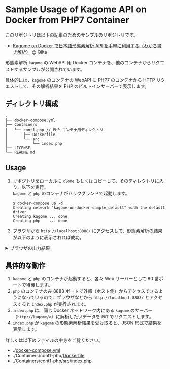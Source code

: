 # Sample Usage of Kagome API on Docker from PHP7 Container

このリポジトリは以下の記事のためのサンプルのリポジトリです。

- [Kagome on Docker で日本語形態素解析 API を手軽に利用する（わかち書き解析）](https://qiita.com/KEINOS/items/8b5e3a251430db89de3f) @ Qiita

形態素解析 `kagome` の WebAPI 用 Docker コンテナを、他のコンテナからリクエストするサンプルが公開されています。

具体的には、`kagome` のコンテナの WebAPI に PHP7 のコンテナから HTTP リクエストして、その解析結果を PHP のビルトインサーバーで表示します。

## ディレクトリ構成

```text
.
├── docker-compose.yml
├── Containers
│   └── cont1-php // PHP コンテナ用ディレクトリ
│       ├── Dockerfile
│       └── src
│           └── index.php
├── LICENSE
└── README.md
```

## Usage

1. リポジトリをローカルに `clone` もしくはコピーして、そのディレクトリに入り、以下を実行。<br>`kagome` と `php` のコンテナがバックグランドで起動します。

    ```shellsession
    $ docker-compose up -d
    Creating network "kagome-on-docker-sample_default" with the default driver
    Creating kagome ... done
    Creating php    ... done
    ```

2. ブラウザから `http://localhost:8888/` にアクセスして、形態素解析の結果が以下のように表示されれば成功。

<details><summary>ブラウザの出力結果</summary><div><br>

```json
{
    "status": true,
    "tokens": [
        {
            "id": 10618,
            "start": 0,
            "end": 1,
            "surface": "お",
            "class": "KNOWN",
            "features": [
                "接頭詞",
                "名詞接続",
                "*",
                "*",
                "*",
                "*",
                "お",
                "オ",
                "オ"
            ]
        },
        {
            "id": 190872,
            "start": 1,
            "end": 3,
            "surface": "寿司",
            "class": "KNOWN",
            "features": [
                "名詞",
                "一般",
                "*",
                "*",
                "*",
                "*",
                "寿司",
                "スシ",
                "スシ"
            ]
        },
        {
            "id": 381475,
            "start": 3,
            "end": 5,
            "surface": "食べ",
            "class": "KNOWN",
            "features": [
                "動詞",
                "自立",
                "*",
                "*",
                "一段",
                "連用形",
                "食べる",
                "タベ",
                "タベ"
            ]
        },
        {
            "id": 39236,
            "start": 5,
            "end": 7,
            "surface": "たい",
            "class": "KNOWN",
            "features": [
                "助動詞",
                "*",
                "*",
                "*",
                "特殊・タイ",
                "基本形",
                "たい",
                "タイ",
                "タイ"
            ]
        }
    ]
}
```

</div></details>

## 具体的な動作

1. `kagome` と `php` のコンテナが起動すると、各々 Web サーバーとして 80 番ポートで待機します。
2. `php` のコンテナのみ 8888 ポートで外部（ホスト側）からアクセスできるようになっているので、ブラウザなどから `http://localhost:8888/` とアクセスすると `index.php` が実行されます。
3. `index.php` は、同じ Docker ネットワーク内にある `kagome` のサーバー（`http://kagome/a`）に解析したいデータを `PUT` でリクエストします。
4. `index.php` が `kagome` の形態素解析結果を受け取ると、JSON 形式で結果を表示します。

詳しくは以下のファイルの中身をご覧ください。

- ./[docker-compose.yml](./docker-compose.yml)
- ./Containers/cont1-php/[Dockerfile](./Containers/cont1-php/Dockerfile)
- ./Containers/cont1-php/src/[index.php](./Containers/cont1-php/src/index.php)

